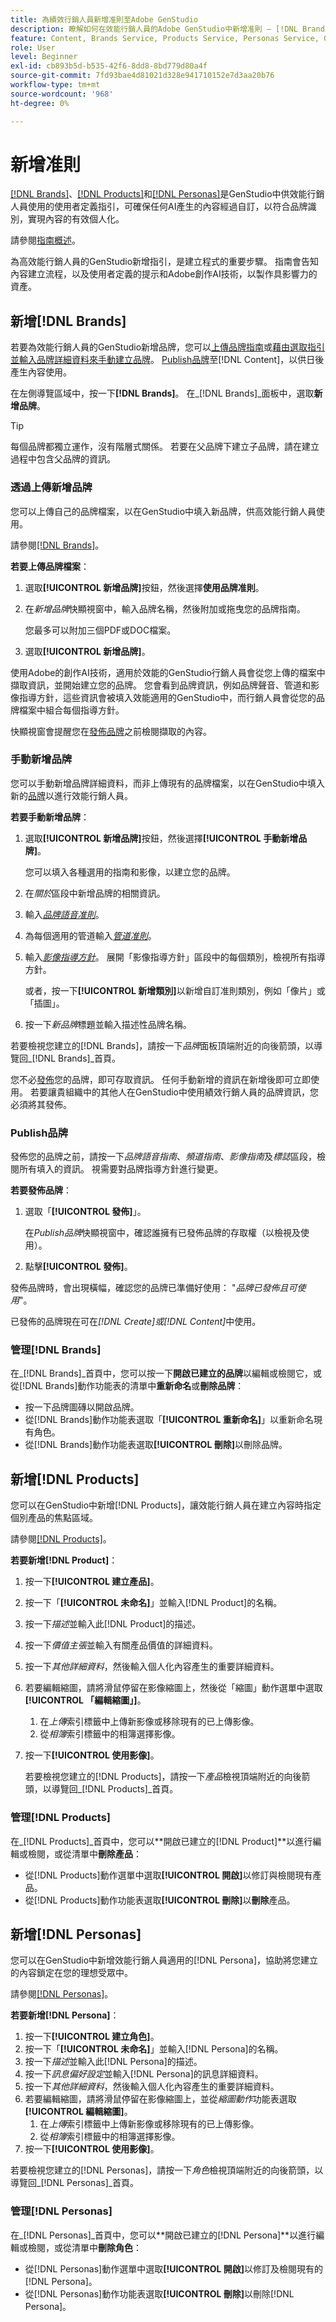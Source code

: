 ```yaml
---
title: 為績效行銷人員新增准則至Adobe GenStudio
description: 瞭解如何在效能行銷人員的Adobe GenStudio中新增准則 — [!DNL Brands]、 [!DNL Products]和 [!DNL Personas]。
feature: Content, Brands Service, Products Service, Personas Service, Guidelines
role: User
level: Beginner
exl-id: cb893b5d-b535-42f6-8dd8-8bd779d80a4f
source-git-commit: 7fd93bae4d81021d328e941710152e7d3aa20b76
workflow-type: tm+mt
source-wordcount: '968'
ht-degree: 0%

---
```


# 新增准則

[[!DNL Brands]](/help/user-guide/guidelines/brands.md)、[[!DNL Products]](/help/user-guide/guidelines/products.md)和[[!DNL Personas]](/help/user-guide/guidelines/personas.md)是GenStudio中供效能行銷人員使用的使用者定義指引，可確保任何AI產生的內容經過自訂，以符合品牌識別，實現內容的有效個人化。

請參閱[指南概述](/help/user-guide/guidelines/overview.md)。

為高效能行銷人員的GenStudio新增指引，是建立程式的重要步驟。 指南會告知內容建立流程，以及使用者定義的提示和Adobe創作AI技術，以製作具影響力的資產。

## 新增[!DNL Brands]

若要為效能行銷人員的GenStudio新增品牌，您可以[上傳品牌指南](#upload-brand-guidelines)或[藉由選取指引並輸入品牌詳細資料來手動建立品牌](#manually-add-brand)。 [Publish品牌](#publish-brand)至[!DNL Content]，以供日後產生內容使用。

在左側導覽區域中，按一下&#x200B;**[!DNL Brands]**。 在&#x200B;_[!DNL Brands]_面板中，選取&#x200B;**新增品牌**。

>[!TIP]
>每個品牌都獨立運作，沒有階層式關係。 若要在父品牌下建立子品牌，請在建立過程中包含父品牌的資訊。

### 透過上傳新增品牌

您可以上傳自己的品牌檔案，以在GenStudio中填入新品牌，供高效能行銷人員使用。

請參閱[[!DNL Brands]](/help/user-guide/guidelines/brands.md)。

**若要上傳品牌檔案**：

1. 選取&#x200B;**[!UICONTROL 新增品牌]**&#x200B;按鈕，然後選擇&#x200B;**使用品牌准則**。
1. 在&#x200B;_新增品牌_&#x200B;快顯視窗中，輸入品牌名稱，然後附加或拖曳您的品牌指南。

   您最多可以附加三個PDF或DOC檔案。

1. 選取&#x200B;**[!UICONTROL 新增品牌]**。

使用Adobe的創作AI技術，適用於效能的GenStudio行銷人員會從您上傳的檔案中擷取資訊，並開始建立您的品牌。 您會看到品牌資訊，例如品牌聲音、管道和影像指導方針，這些資訊會被填入效能適用的GenStudio中，而行銷人員會從您的品牌檔案中組合每個指導方針。

快顯視窗會提醒您在[發佈品牌](#publish-brand)之前檢閱擷取的內容。

### 手動新增品牌

您可以手動新增品牌詳細資料，而非上傳現有的品牌檔案，以在GenStudio中填入新的[品牌](brands.md)以進行效能行銷人員。

**若要手動新增品牌**：

1. 選取&#x200B;**[!UICONTROL 新增品牌]**&#x200B;按鈕，然後選擇&#x200B;**[!UICONTROL 手動新增品牌]**。

   您可以填入各種選用的指南和影像，以建立您的品牌。

1. 在&#x200B;_關於_&#x200B;區段中新增品牌的相關資訊。
1. 輸入&#x200B;[_品牌語音准則_](brands.md#brand-voice-guidelines)。
1. 為每個適用的管道輸入&#x200B;[_管道准則_](brands.md#channel-guidelines)。
1. 輸入&#x200B;[_影像指導方針_](brands.md#image-guidelines)。 展開「影像指導方針」區段中的每個類別，檢視所有指導方針。

   或者，按一下&#x200B;**[!UICONTROL 新增類別]**&#x200B;以新增自訂准則類別，例如「像片」或「插圖」。

1. 按一下&#x200B;_新品牌_&#x200B;標題並輸入描述性品牌名稱。

若要檢視您建立的[!DNL Brands]，請按一下&#x200B;_品牌_&#x200B;面板頂端附近的向後箭頭，以導覽回&#x200B;_[!DNL Brands]_首頁。

您不必[發佈](#publish-brand)您的品牌，即可存取資訊。 任何手動新增的資訊在新增後即可立即使用。 若要讓貴組織中的其他人在GenStudio中使用績效行銷人員的品牌資訊，您必須將其發佈。

### Publish品牌

發佈您的品牌之前，請按一下&#x200B;_品牌語音指南_、_頻道指南_、_影像指南_&#x200B;及&#x200B;_標誌_&#x200B;區段，檢閱所有填入的資訊。 視需要對品牌指導方針進行變更。

**若要發佈品牌**：

1. 選取「**[!UICONTROL 發佈]**」。

   在&#x200B;_Publish品牌_&#x200B;快顯視窗中，確認誰擁有已發佈品牌的存取權（以檢視及使用）。

1. 點擊&#x200B;**[!UICONTROL 發佈]**。

發佈品牌時，會出現橫幅，確認您的品牌已準備好使用： &quot;*品牌已發佈且可使用*&quot;。

已發佈的品牌現在可在&#x200B;_[!DNL Create]_或_[!DNL Content]_&#x200B;中使用。

### 管理[!DNL Brands]

在&#x200B;_[!DNL Brands]_首頁中，您可以按一下&#x200B;**開啟已建立的品牌**以編輯或檢閱它，或從[!DNL Brands]動作功能表的清單中&#x200B;**重新命名**或&#x200B;**刪除品牌**：

* 按一下品牌圖磚以開啟品牌。
* 從[!DNL Brands]動作功能表選取「**[!UICONTROL 重新命名]**」以重新命名現有角色。
* 從[!DNL Brands]動作功能表選取&#x200B;**[!UICONTROL 刪除]**&#x200B;以刪除品牌。

## 新增[!DNL Products]

您可以在GenStudio中新增[!DNL Products]，讓效能行銷人員在建立內容時指定個別產品的焦點區域。<!-- Add Rename, display, reposition functionality -->

請參閱[[!DNL Products]](products.md)。

**若要新增[!DNL Product]**：

1. 按一下&#x200B;**[!UICONTROL 建立產品]**。
1. 按一下「**[!UICONTROL 未命名]**」並輸入[!DNL Product]的名稱。
1. 按一下&#x200B;_描述_&#x200B;並輸入此[!DNL Product]的描述。
1. 按一下&#x200B;_價值主張_&#x200B;並輸入有關產品價值的詳細資料。
1. 按一下&#x200B;_其他詳細資料_，然後輸入個人化內容產生的重要詳細資料。
1. 若要編輯縮圖，請將滑鼠停留在影像縮圖上，然後從「縮圖」動作選單中選取&#x200B;**[!UICONTROL 「編輯縮圖」]**。
   1. 在&#x200B;_上傳_&#x200B;索引標籤中上傳新影像或移除現有的已上傳影像。
   1. 從&#x200B;_相簿_&#x200B;索引標籤中的相簿選擇影像。
1. 按一下&#x200B;**[!UICONTROL 使用影像]**。

   若要檢視您建立的[!DNL Products]，請按一下&#x200B;_產品_&#x200B;檢視頂端附近的向後箭頭，以導覽回&#x200B;_[!DNL Products]_首頁。

### 管理[!DNL Products]

在&#x200B;_[!DNL Products]_首頁中，您可以&#x200B;**開啟已建立的[!DNL Product]**以進行編輯或檢閱，或從清單中&#x200B;**刪除產品**：

* 從[!DNL Products]動作選單中選取&#x200B;**[!UICONTROL 開啟]**&#x200B;以修訂與檢閱現有產品。
* 從[!DNL Products]動作功能表選取&#x200B;**[!UICONTROL 刪除]**&#x200B;以&#x200B;**刪除**&#x200B;產品。

## 新增[!DNL Personas]

您可以在GenStudio中新增效能行銷人員適用的[!DNL Persona]，協助將您建立的內容鎖定在您的理想受眾中。

請參閱[[!DNL Personas]](personas.md)。

**若要新增[!DNL Persona]**：

1. 按一下&#x200B;**[!UICONTROL 建立角色]**。
1. 按一下「**[!UICONTROL 未命名]**」並輸入[!DNL Persona]的名稱。
1. 按一下&#x200B;_描述_&#x200B;並輸入此[!DNL Persona]的描述。
1. 按一下&#x200B;_訊息偏好設定_&#x200B;並輸入[!DNL Persona]的訊息詳細資料。
1. 按一下&#x200B;_其他詳細資料_，然後輸入個人化內容產生的重要詳細資料。
1. 若要編輯縮圖，請將滑鼠停留在影像縮圖上，並從&#x200B;_縮圖動作_&#x200B;功能表選取&#x200B;**[!UICONTROL 編輯縮圖]**。
   1. 在&#x200B;_上傳_&#x200B;索引標籤中上傳新影像或移除現有的已上傳影像。
   1. 從&#x200B;_相簿_&#x200B;索引標籤中的相簿選擇影像。
1. 按一下&#x200B;**[!UICONTROL 使用影像]**。

若要檢視您建立的[!DNL Personas]，請按一下&#x200B;_角色_&#x200B;檢視頂端附近的向後箭頭，以導覽回&#x200B;_[!DNL Personas]_首頁。

### 管理[!DNL Personas]

在&#x200B;_[!DNL Personas]_首頁中，您可以&#x200B;**開啟已建立的[!DNL Persona]**以進行編輯或檢閱，或從清單中&#x200B;**刪除角色**：

* 從[!DNL Personas]動作選單中選取&#x200B;**[!UICONTROL 開啟]**&#x200B;以修訂及檢閱現有的[!DNL Persona]。
* 從[!DNL Personas]動作功能表選取&#x200B;**[!UICONTROL 刪除]**&#x200B;以刪除[!DNL Persona]。
